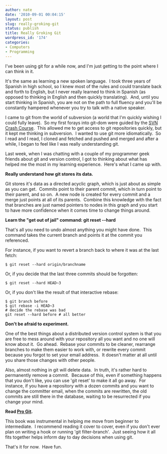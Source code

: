 ```yaml
---
author: nate
date: '2010-09-01 00:04:15'
layout: post
slug: really-groking-git
status: publish
title: Really Groking Git
wordpress_id: '174'
categories:
- Computers
- Programming
---
```


I've been using git for a while now, and I'm just getting to the point where I can think in it.

It's the same as learning a new spoken language.  I took three years of Spanish in high school, so I knew most of the rules and could translate back and forth to English, but I never really learned to think in Spanish (as opposed to thinking in English and then quickly translating).  And, until you start thinking in Spanish, you are not on the path to full fluency and you'll be constantly hampered whenever you try to talk with a native speaker.

I came to git from the world of subversion (a world that I'm quickly wishing I could fully leave).  So my first forays into git-dom were guided by the <a href="http://git-scm.com/course/svn.html">SVN Crash Course</a>.  This allowed me to get access to git repositories quickly, but it kept me thinking in subversion.  I wanted to use git more idiomatically.  So I read and I read, I cloned and fetched and pushed and merged and after a while, I began to feel like I was really understanding git.

Last week, when I was chatting with a couple of my programmer geek friends about git and version control, I got to thinking about what has helped me the most in my learning experience.  Here's what I came up with.

<strong>Really understand how git stores its data.</strong>

Git stores it's data as a directed acyclic graph, which is just about as simple as you can get.  Commits point to their parent commit, which in turn point to their parent, and so on.  A new node is created for every commit and a merge just points at all of its parents.  Combine this knowledge with the fact that branches are just named pointers to nodes in this graph and you start to have more confidence when it comes time to change things around.

<strong>Learn the "get out of jail" command: git reset --hard</strong>

That's all you need to undo almost anything you might have done.  This command takes the current branch and points it at the commit you referenced.

For instance, if you want to revert a branch back to where it was at the last fetch:

```
$ git reset --hard origin/branchname
```

Or, if you decide that the last three commits should be forgotten:

```
$ git reset --hard HEAD~3
```

Or, if you don't like the result of that interactive rebase:

```
$ git branch before
$ git rebase -i HEAD~3
# decide the rebase was bad
git reset --hard before # all better
```

<strong>Don't be afraid to experiment.</strong>

One of the best things about a distributed version control system is that you are free to mess around with your repository all you want and no one will know about it.  Go ahead.  Rebase your commits to be cleaner, rearrange branches to make them easier to work with, or rewrite every commit because you forgot to set your email address.  It doesn't matter at all until you share those changes with other people.

Also, almost nothing in git will delete data.  In truth, it's rather hard to permanently remove a commit.  Because of this, even if something happens that you don't like, you can use 'git reset' to make it all go away.  For instance, if you have a repository with a dozen commits and you want to change the committer email, when the commits are rewritten, the old commits are still there in the database, waiting to be resurrected if you change your mind.

<strong>Read <a href="http://progit.org/book/">Pro Git</a>.</strong>

This book was instrumental in helping me move from beginner to intermediate.  I recommend reading it cover to cover, even if you don't ever plan on writing a hook or running 'git filter-branch'.  Just seeing how it all fits together helps inform day to day decisions when using git.

That's it for now.  Have fun.